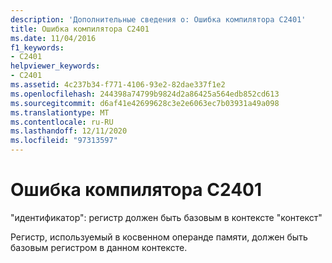 ```yaml
---
description: 'Дополнительные сведения о: Ошибка компилятора C2401'
title: Ошибка компилятора C2401
ms.date: 11/04/2016
f1_keywords:
- C2401
helpviewer_keywords:
- C2401
ms.assetid: 4c237b34-f771-4106-93e2-82dae337f1e2
ms.openlocfilehash: 244398a74799b9824d2a86425a564edb852cd613
ms.sourcegitcommit: d6af41e42699628c3e2e6063ec7b03931a49a098
ms.translationtype: MT
ms.contentlocale: ru-RU
ms.lasthandoff: 12/11/2020
ms.locfileid: "97313597"
---
```

# <a name="compiler-error-c2401"></a>Ошибка компилятора C2401

"идентификатор": регистр должен быть базовым в контексте "контекст"

Регистр, используемый в косвенном операнде памяти, должен быть базовым регистром в данном контексте.
